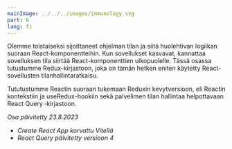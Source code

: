```yaml
---
mainImage: ../../../images/immunology.svg
part: 6
lang: fi
---
```


<div class="intro">

Olemme toistaiseksi sijoittaneet ohjelman tilan ja siitä huolehtivan logiikan suoraan React-komponentteihin. Kun sovellukset kasvavat, kannattaa sovelluksen tila siirtää React-komponenttien ulkopuolelle. Tässä osassa tutustumme Redux-kirjastoon, joka on tämän hetken eniten käytetty React-sovellusten tilanhallintaratkaisu.

Tututustumme Reactin suoraan tukemaan Reduxin kevytversioon, eli Reactin kontekstiin ja useRedux-hookiin sekä palvelimen tilan hallintaa helpottavaan React Query ‑kirjastoon.

<i>Osa päivitetty 23.8.2023</i>
- <i>Create React App korvattu Vitellä</i>
- <i>React Query päivitetty versioon 4</i>

</div>
